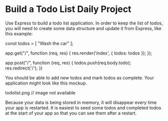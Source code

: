 # Build a Todo List Daily Project

Use Express to build a todo list application. In order to keep the list of todos, you will need to create some data structure and update it from Express, like this example:

const todos = [
  "Wash the car"
];

app.get("/", function (req, res) {
  res.render('index', { todos: todos });
});

app.post("/", function (req, res) {
  todos.push(req.body.todo);
  res.redirect('/');
})

You should be able to add new todos and mark todos as complete. Your application might look like this mockup.

todolist.png // image not available

Because your data is being stored in memory, it will disappear every time your app is restarted. It is easiest to seed some todos and completed todos at the start of your app so that you can see them after a restart.
